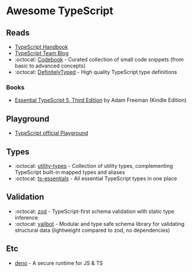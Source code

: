 # Awesome TypeScript

## Reads

- [TypeScript Handbook](https://www.typescriptlang.org/docs/handbook/intro.html)
- [TypeScript Team Blog](https://devblogs.microsoft.com/typescript/)
- :octocat: [Codebook](https://github.com/gvanastasov/codebook-typescript) - Curated collection of small code snippets (from basic to advanced concepts)
- :octocat: [DefinitelyTyped](https://github.com/DefinitelyTyped/DefinitelyTyped) - High quality TypeScript type definitions

### Books

- [Essential TypeScript 5, Third Edition](https://www.amazon.com/Essential-TypeScript-Third-Adam-Freeman-ebook/dp/B0CGRY3DG5/) by Adam Freeman (Kindle Edition)

## Playground

- [TypeScript official Playground](https://www.typescriptlang.org)

## Types

- :octocat: [utility-types](https://github.com/piotrwitek/utility-types) - Collection of utility types, complementing TypeScript built-in mapped types and aliases
- :octocat: [ts-essentials](https://github.com/ts-essentials/ts-essentials) - All essential TypeScript types in one place

## Validation

- :octocat: [zod](https://github.com/vriad/zod) - TypeScript-first schema validation with static type inference
- :octocat: [valibot](https://github.com/fabian-hiller/valibot) - Modular and type safe schema library for validating structural data (lightweight compared to zod, no dependencies)

## Etc

- [deno](https://deno.com/) - A secure runtime for JS & TS
